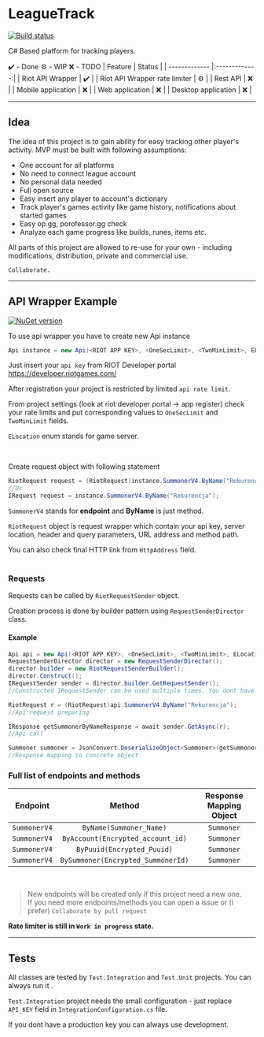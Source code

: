 # LeagueTrack
[![Build status](https://ci.appveyor.com/api/projects/status/1cwqfwrd5y7vt85q/branch/master?svg=true)](https://ci.appveyor.com/project/dawidkacprzak/leaguetrack/branch/master)

C# Based platform for tracking players.


✔️ - Done
⚙️ - WIP
❌ - TODO
| Feature        | Status       |
| ------------- |:-------------:| 
| Riot API Wrapper     | ✔️ | 
| Riot API Wrapper rate limiter     | ⚙️ | 
| Rest API     | ❌ |
| Mobile application | ❌ |
| Web application | ❌ |
| Desktop application | ❌ |

---

## Idea

The idea of this project is to gain ability for easy tracking other player's activity.
MVP must be built with following assumptions:
- One account for all platforms
- No need to connect league account
- No personal data needed
- Full open source
- Easy insert any player to account's dictionary
- Track player's games activity like game history, notifications about started games
- Easy op.gg, porofessor.gg check
- Analyze each game progress like builds, runes, items etc.


All parts of this project are allowed to re-use for your own - including modifications, distribution, private and commercial use.

`Collaborate.`


---
## API Wrapper Example

[![NuGet version](https://badge.fury.io/nu/LeagueTrack.ApiWrapper.svg)](https://badge.fury.io/nu/LeagueTrack.ApiWrapper)

To use api wrapper you have to create new Api instance
```cs
Api instance = new Api(<RIOT APP KEY>, <OneSecLimit>, <TwoMinLimit>, ELocation.EUNE);
```
Just insert your `api key` from RIOT Developer portal https://developer.riotgames.com/

After registration your project is restricted by limited `api rate limit`. 

From project settings (look at riot developer portal -> app register) check your rate limits and put corresponding values to `OneSecLimit` and `TwoMinLimit` fields. 

`ELocation` enum stands for game server.

<br>

Create request object with following statement

```cs
RiotRequest request = (RiotRequest)instance.SummonerV4.ByName("Rekurencja");
//Or
IRequest request = instance.SummonerV4.ByName("Rekurencja");
```
`SummonerV4` stands for **endpoint** and **ByName** is just method.

`RiotRequest` object is request wrapper which contain your api key, server location, header and query parameters, URL address and method path.

You can also check final HTTP link from `HttpAddress` field.    
<br>
### Requests

Requests can be called by `RiotRequestSender` object.

Creation process is done by builder pattern using `RequestSenderDirector` class.

#### Example

```cs
Api api = new Api(<RIOT APP KEY>, <OneSecLimit>, <TwoMinLimit>, ELocation.EUNE);
RequestSenderDirector director = new RequestSenderDirector();
director.builder = new RiotRequestSenderBuilder();
director.Construct();
IRequestSender sender = director.builder.GetRequestSender(); 
//Constructed IRequestSender can be used multiple times. You dont have to contruct it every request

RiotRequest r = (RiotRequest)api.SummonerV4.ByName("Rekurencja"); 
//Api request preparing

IResponse getSummonerByNameResponse = await sender.GetAsync(r); 
//Api call

Summoner summoner = JsonConvert.DeserializeObject<Summoner>(getSummonerByNameResponse.GetResponseContent()); 
//Response mapping to concrete object

```


### Full list of **endpoints** and **methods** 
| Endpoint        | Method       | Response Mapping Object   |
| ------------- |:-------------:|:-------------:| 
| `SummonerV4`     | `ByName(Summoner_Name)` | `Summoner` |
| `SummonerV4`     | `ByAccount(Encrypted_account_id)` | `Summoner` | 
| `SummonerV4`     | `ByPuuid(Encrypted_Puuid)` | `Summoner` |
| `SummonerV4` | `BySummoner(Encrypted_SummonerId)` | `Summoner` |

<br>

>New endpoints will be created only if this project need a new one.  
>If you need more endpoints/methods you can open a issue or (i prefer) `Collaborate by pull request`


**Rate limiter is still in `Work in progress` state.**

---

## Tests
All classes are tested by `Test.Integration` and `Test.Unit` projects.
You can always run it .

`Test.Integration` project needs the small configuration - just replace `API_KEY` field in `IntegrationConfiguration.cs` file. 

If you dont have a production key you can always use development.
